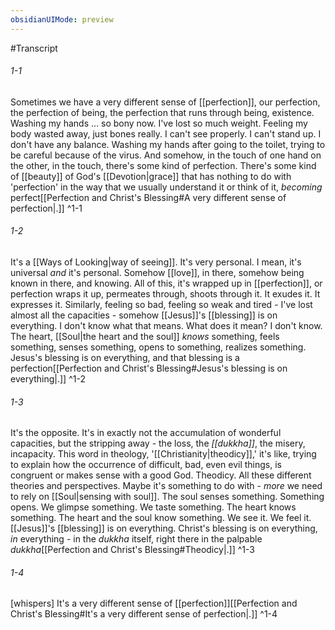 ```yaml
---
obsidianUIMode: preview
---
```

#Transcript
###### 1-1
Sometimes we have a very different sense of [[perfection]], our perfection, the perfection of being, the perfection that runs through being, existence. Washing my hands … so bony now. I've lost so much weight. Feeling my body wasted away, just bones really. I can't see properly. I can't stand up. I don't have any balance. Washing my hands after going to the toilet, trying to be careful because of the virus. And somehow, in the touch of one hand on the other, in the touch, there's some kind of perfection. There's some kind of [[beauty]] of God's [[Devotion|grace]] that has nothing to do with 'perfection' in the way that we usually understand it or think of it, _becoming_ perfect[[Perfection and Christ's Blessing#A very different sense of perfection|.]] ^1-1
###### 1-2
It's a [[Ways of Looking|way of seeing]]. It's very personal. I mean, it's universal _and_ it's personal. Somehow [[love]], in there, somehow being known in there, and knowing. All of this, it's wrapped up in [[perfection]], or perfection wraps it up, permeates through, shoots through it. It exudes it. It expresses it. Similarly, feeling so bad, feeling so weak and tired - I've lost almost all the capacities - somehow [[Jesus]]'s [[blessing]] is on everything. I don't know what that means. What does it mean? I don't know. The heart, [[Soul|the heart and the soul]] _knows_ something, feels something, senses something, opens to something, realizes something. Jesus's blessing is on everything, and that blessing is a perfection[[Perfection and Christ's Blessing#Jesus's blessing is on everything|.]] ^1-2
###### 1-3
It's the opposite. It's in exactly not the accumulation of wonderful capacities, but the stripping away - the loss, the _[[dukkha]]_, the misery, incapacity. This word in theology, '[[Christianity|theodicy]],' it's like, trying to explain how the occurrence of difficult, bad, even evil things, is congruent or makes sense with a good God. Theodicy. All these different theories and perspectives. Maybe it's something to do with - _more_ we need to rely on [[Soul|sensing with soul]]. The soul senses something. Something opens. We glimpse something. We taste something. The heart knows something. The heart and the soul know something. We see it. We feel it. [[Jesus]]'s [[blessing]] is on everything. Christ's blessing is on everything, _in_ everything - in the _dukkha_ itself, right there in the palpable _dukkha_[[Perfection and Christ's Blessing#Theodicy|.]] ^1-3
###### 1-4
[whispers] It's a very different sense of [[perfection]][[Perfection and Christ's Blessing#It's a very different sense of perfection|.]] ^1-4

